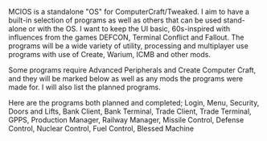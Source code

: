MCIOS is a standalone "OS" for ComputerCraft/Tweaked. I aim to have a built-in selection of programs as well as others that can be used stand-alone or with the OS. I want to keep the UI basic, 60s-inspired with influences from the games DEFCON, Terminal Conflict and Fallout. The programs will be a wide variety of utility, processing and multiplayer use programs with use of Create, Warium, ICMB and other mods.

Some programs require Advanced Peripherals and Create Computer Craft, and they will be marked below as well as any mods the programs were made for. I will also list the planned programs.

Here are the programs both planned and completed;
  Login, 
  Menu, 
  Security, 
  Doors and Lifts, 
  Bank Client, 
  Bank Terminal, 
  Trade Client, 
  Trade Terminal, 
  GPPS, 
  Production Manager, 
  Railway Manager, 
  Missile Control, 
  Defense Control, 
  Nuclear Control, 
  Fuel Control, 
  Blessed Machine
